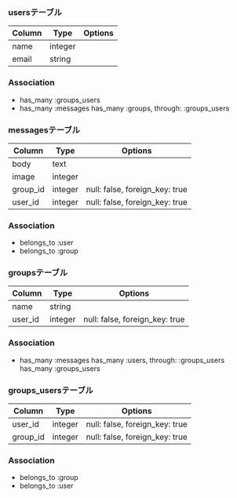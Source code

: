 ### usersテーブル

|Column|Type|Options|
|------|----|-------|
|name|integer|
|email|string|

### Association
- has_many :groups_users
- has_many :messages
  has_many :groups, through: :groups_users



 ### messagesテーブル

|Column|Type|Options|
|------|----|-------|
|body|text|
|image|integer|
|group_id|integer|null: false, foreign_key: true|
|user_id|integer|null: false, foreign_key: true|

### Association
- belongs_to :user
- belongs_to :group

 
  

### groupsテーブル

|Column|Type|Options|
|------|----|-------|
|name|string|
|user_id|integer|null: false, foreign_key: true|

### Association
- has_many :messages
  has_many :users, through: :groups_users
  has_many :groups_users



### groups_usersテーブル

|Column|Type|Options|
|------|----|-------|
|user_id|integer|null: false, foreign_key: true|
|group_id|integer|null: false, foreign_key: true|

### Association
- belongs_to :group
- belongs_to :user
